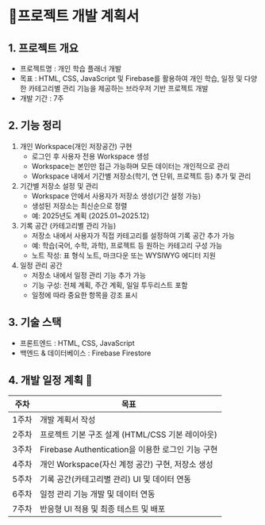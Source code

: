 # 📌프로젝트 개발 계획서
## 1. 프로젝트 개요
- 프로젝트명 : 개인 학습 플래너 개발
- 목표 : HTML, CSS, JavaScript 및 Firebase를 활용하여 개인 학습, 일정 및 다양한 카테고리별 관리 기능을 제공하는 브라우저 기반 프로젝트 개발
- 개발 기간 : 7주

## 2. 기능 정리
1. 개인 Workspace(개인 저장공간) 구현
   - 로그인 후 사용자 전용 Workspace 생성
   - Workspace는 본인만 접근 가능하며 모든 데이터는 개인적으로 관리
   - Workspace 내에서 기간별 저장소(학기, 연 단위, 프로젝트 등) 추가 및 관리
2. 기간별 저장소 설정 및 관리
   - Workspace 안에서 사용자가 저장소 생성(기간 설정 가능)
   - 생성된 저장소는 최신순으로 정렬
   - 예: 2025년도 계획 (2025.01~2025.12)
3. 기록 공간 (카테고리별 관리 가능)
   - 저장소 내에서 사용자가 직접 카테고리를 설정하여 기록 공간 추가 가능
   - 예: 학습(국어, 수학, 과학), 프로젝트 등 원하는 카테고리 구성 가능
   - 노트 작성: 표 형식 노트, 마크다운 또는 WYSIWYG 에디터 지원
4. 일정 관리 공간
   - 저장소 내에서 일정 관리 기능 추가 가능
   - 기능 구성: 전체 계획, 주간 계획, 일일 투두리스트 포함
   - 일정에 따라 중요한 항목을 강조 표시

## 3. 기술 스택
- 프론트엔드 : HTML, CSS, JavaScript
- 백엔드 & 데이터베이스 : Firebase Firestore

## 4. 개발 일정 계획 📆
|주차|목표|
|-------|-------|
|1주차|개발 계획서 작성|
|2주차|프로젝트 기본 구조 설계 (HTML/CSS 기본 레이아웃)|
|3주차|Firebase Authentication을 이용한 로그인 기능 구현|
|4주차|개인 Workspace(자신 계정 공간) 구현, 저장소 생성|
|5주차|기록 공간(카테고리별 관리) UI 및 데이터 연동|
|6주차|일정 관리 기능 개발 및 데이터 연동|
|7주차|반응형 UI 적용 및 최종 테스트 및 배포|
